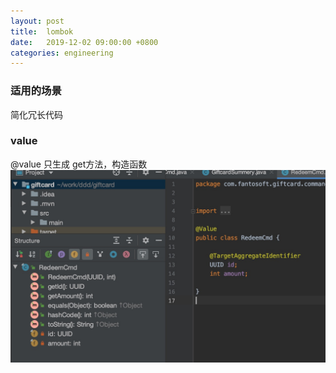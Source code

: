 ```yaml
---
layout: post
title:  lombok
date:   2019-12-02 09:00:00 +0800
categories: engineering
---
```

### 适用的场景
简化冗长代码

### value
@value 只生成 get方法，构造函数
![属性](/assets/images/value_idea.jpeg)
